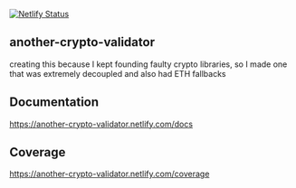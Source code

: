 
[![Netlify Status](https://api.netlify.com/api/v1/badges/e23ed90c-031c-4dc3-aaaf-8d8408c81c99/deploy-status)](https://app.netlify.com/sites/another-crypto-validator/deploys)

## another-crypto-validator

creating this because I kept founding faulty crypto libraries, so I made one that was extremely decoupled and also had ETH fallbacks


## Documentation
https://another-crypto-validator.netlify.com/docs

## Coverage
https://another-crypto-validator.netlify.com/coverage
